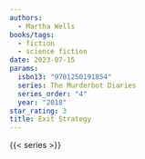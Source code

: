 ```yaml
---
authors:
  - Martha Wells
books/tags:
  - fiction
  - science fiction
date: 2023-07-15
params:
  isbn13: "9781250191854"
  series: The Murderbot Diaries
  series_order: "4"
  year: "2018"
star_rating: 3
title: Exit Strategy
---
```


<!--more-->

{{< series >}}
